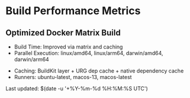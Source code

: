 # Build Performance Metrics

## Optimized Docker Matrix Build

- Build Time: Improved via matrix and caching
- Parallel Execution: linux/amd64, linux/arm64, darwin/amd64, darwin/arm64
<!-- WINDOWS BUILDS TEMPORARILY DISABLED: windows/amd64 -->
- Caching: BuildKit layer + URG dep cache + native dependency cache
- Runners: ubuntu-latest, macos-13, macos-latest
<!-- WINDOWS BUILDS TEMPORARILY DISABLED: windows-latest -->

Last updated: $(date -u '+%Y-%m-%d %H:%M:%S UTC')
